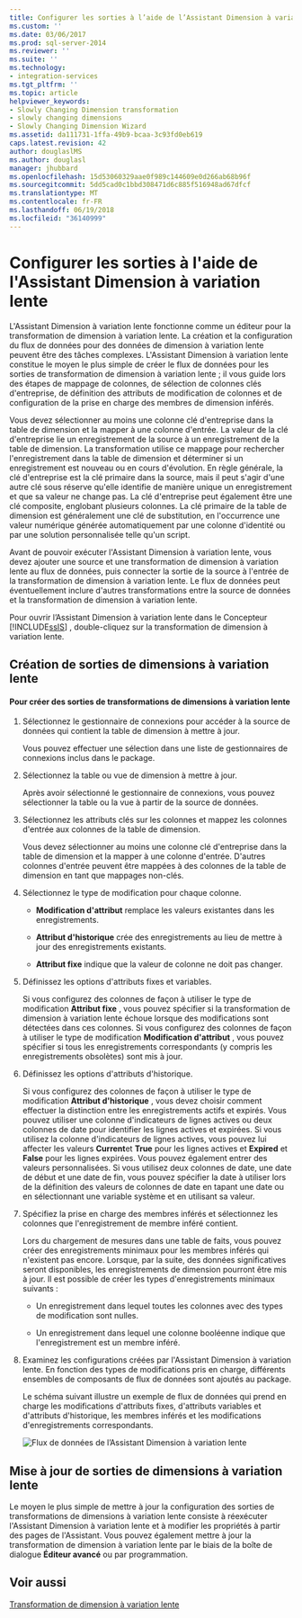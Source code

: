 ```yaml
---
title: Configurer les sorties à l’aide de l’Assistant Dimension à variation lente | Microsoft Docs
ms.custom: ''
ms.date: 03/06/2017
ms.prod: sql-server-2014
ms.reviewer: ''
ms.suite: ''
ms.technology:
- integration-services
ms.tgt_pltfrm: ''
ms.topic: article
helpviewer_keywords:
- Slowly Changing Dimension transformation
- slowly changing dimensions
- Slowly Changing Dimension Wizard
ms.assetid: da111731-1ffa-49b9-bcaa-3c93fd0eb619
caps.latest.revision: 42
author: douglaslMS
ms.author: douglasl
manager: jhubbard
ms.openlocfilehash: 15d53060329aae0f989c144609e0d266ab68b96f
ms.sourcegitcommit: 5dd5cad0c1bbd308471d6c885f516948ad67dfcf
ms.translationtype: MT
ms.contentlocale: fr-FR
ms.lasthandoff: 06/19/2018
ms.locfileid: "36140999"
---
```

# <a name="configure-outputs-using-the-slowly-changing-dimension-wizard"></a>Configurer les sorties à l'aide de l'Assistant Dimension à variation lente
  L'Assistant Dimension à variation lente fonctionne comme un éditeur pour la transformation de dimension à variation lente. La création et la configuration du flux de données pour des données de dimension à variation lente peuvent être des tâches complexes. L'Assistant Dimension à variation lente constitue le moyen le plus simple de créer le flux de données pour les sorties de transformation de dimension à variation lente ; il vous guide lors des étapes de mappage de colonnes, de sélection de colonnes clés d'entreprise, de définition des attributs de modification de colonnes et de configuration de la prise en charge des membres de dimension inférés.  
  
 Vous devez sélectionner au moins une colonne clé d'entreprise dans la table de dimension et la mapper à une colonne d'entrée. La valeur de la clé d'entreprise lie un enregistrement de la source à un enregistrement de la table de dimension. La transformation utilise ce mappage pour rechercher l'enregistrement dans la table de dimension et déterminer si un enregistrement est nouveau ou en cours d'évolution. En règle générale, la clé d'entreprise est la clé primaire dans la source, mais il peut s'agir d'une autre clé sous réserve qu'elle identifie de manière unique un enregistrement et que sa valeur ne change pas. La clé d'entreprise peut également être une clé composite, englobant plusieurs colonnes. La clé primaire de la table de dimension est généralement une clé de substitution, en l'occurrence une valeur numérique générée automatiquement par une colonne d'identité ou par une solution personnalisée telle qu'un script.  
  
 Avant de pouvoir exécuter l'Assistant Dimension à variation lente, vous devez ajouter une source et une transformation de dimension à variation lente au flux de données, puis connecter la sortie de la source à l'entrée de la transformation de dimension à variation lente. Le flux de données peut éventuellement inclure d'autres transformations entre la source de données et la transformation de dimension à variation lente.  
  
 Pour ouvrir l’Assistant Dimension à variation lente dans le Concepteur [!INCLUDE[ssIS](../../../includes/ssis-md.md)] , double-cliquez sur la transformation de dimension à variation lente.  
  
## <a name="creating-slowly-changing-dimension-outputs"></a>Création de sorties de dimensions à variation lente  
  
#### <a name="to-create-slowly-changing-dimension-transformation-outputs"></a>Pour créer des sorties de transformations de dimensions à variation lente  
  
1.  Sélectionnez le gestionnaire de connexions pour accéder à la source de données qui contient la table de dimension à mettre à jour.  
  
     Vous pouvez effectuer une sélection dans une liste de gestionnaires de connexions inclus dans le package.  
  
2.  Sélectionnez la table ou vue de dimension à mettre à jour.  
  
     Après avoir sélectionné le gestionnaire de connexions, vous pouvez sélectionner la table ou la vue à partir de la source de données.  
  
3.  Sélectionnez les attributs clés sur les colonnes et mappez les colonnes d'entrée aux colonnes de la table de dimension.  
  
     Vous devez sélectionner au moins une colonne clé d'entreprise dans la table de dimension et la mapper à une colonne d'entrée. D'autres colonnes d'entrée peuvent être mappées à des colonnes de la table de dimension en tant que mappages non-clés.  
  
4.  Sélectionnez le type de modification pour chaque colonne.  
  
    -   **Modification d'attribut** remplace les valeurs existantes dans les enregistrements.  
  
    -   **Attribut d'historique** crée des enregistrements au lieu de mettre à jour des enregistrements existants.  
  
    -   **Attribut fixe** indique que la valeur de colonne ne doit pas changer.  
  
5.  Définissez les options d'attributs fixes et variables.  
  
     Si vous configurez des colonnes de façon à utiliser le type de modification **Attribut fixe** , vous pouvez spécifier si la transformation de dimension à variation lente échoue lorsque des modifications sont détectées dans ces colonnes. Si vous configurez des colonnes de façon à utiliser le type de modification **Modification d'attribut** , vous pouvez spécifier si tous les enregistrements correspondants (y compris les enregistrements obsolètes) sont mis à jour.  
  
6.  Définissez les options d'attributs d'historique.  
  
     Si vous configurez des colonnes de façon à utiliser le type de modification **Attribut d'historique** , vous devez choisir comment effectuer la distinction entre les enregistrements actifs et expirés. Vous pouvez utiliser une colonne d'indicateurs de lignes actives ou deux colonnes de date pour identifier les lignes actives et expirées. Si vous utilisez la colonne d'indicateurs de lignes actives, vous pouvez lui affecter les valeurs **Current**et **True** pour les lignes actives et **Expired** et **False** pour les lignes expirées. Vous pouvez également entrer des valeurs personnalisées. Si vous utilisez deux colonnes de date, une date de début et une date de fin, vous pouvez spécifier la date à utiliser lors de la définition des valeurs de colonnes de date en tapant une date ou en sélectionnant une variable système et en utilisant sa valeur.  
  
7.  Spécifiez la prise en charge des membres inférés et sélectionnez les colonnes que l'enregistrement de membre inféré contient.  
  
     Lors du chargement de mesures dans une table de faits, vous pouvez créer des enregistrements minimaux pour les membres inférés qui n'existent pas encore. Lorsque, par la suite, des données significatives seront disponibles, les enregistrements de dimension pourront être mis à jour. Il est possible de créer les types d'enregistrements minimaux suivants :  
  
    -   Un enregistrement dans lequel toutes les colonnes avec des types de modification sont nulles.  
  
    -   Un enregistrement dans lequel une colonne booléenne indique que l'enregistrement est un membre inféré.  
  
8.  Examinez les configurations créées par l'Assistant Dimension à variation lente. En fonction des types de modifications pris en charge, différents ensembles de composants de flux de données sont ajoutés au package.  
  
     Le schéma suivant illustre un exemple de flux de données qui prend en charge les modifications d'attributs fixes, d'attributs variables et d'attributs d'historique, les membres inférés et les modifications d'enregistrements correspondants.  
  
     ![Flux de données de l’Assistant Dimension à variation lente](../../media/dimensionwizard.gif "Flux de données de l’Assistant Dimension à variation lente")  
  
## <a name="updating-slowly-changing-dimension-outputs"></a>Mise à jour de sorties de dimensions à variation lente  
 Le moyen le plus simple de mettre à jour la configuration des sorties de transformations de dimensions à variation lente consiste à réexécuter l'Assistant Dimension à variation lente et à modifier les propriétés à partir des pages de l'Assistant. Vous pouvez également mettre à jour la transformation de dimension à variation lente par le biais de la boîte de dialogue **Éditeur avancé** ou par programmation.  
  
## <a name="see-also"></a>Voir aussi  
 [Transformation de dimension à variation lente](slowly-changing-dimension-transformation.md)  
  
  